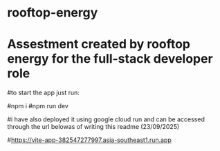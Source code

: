 # rooftop-energy

# Assestment created by rooftop energy for the full-stack developer role

#to start the app just run:

#npm i 
#npm run dev

#i have also deployed it using google cloud run and can be accessed through the url belowas of writing this readme (23/09/2025)

#https://vite-app-382547277997.asia-southeast1.run.app
